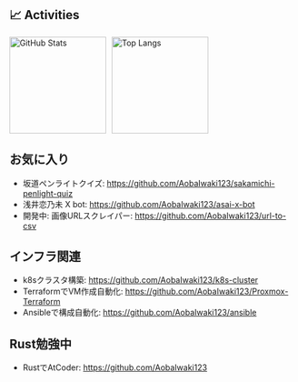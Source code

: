 ## 📈 Activities

<div style="display: flex; flex-direction: row; gap: 10px;">
  <img alt="GitHub Stats" height="170px" src="https://github-readme-stats.vercel.app/api?username=aobaiwaki123&theme=vue-dark&layout=compact" />
  <img alt="Top Langs" height="170px" src="https://github-readme-stats.vercel.app/api/top-langs/?username=aobaiwaki123&theme=vue-dark&layout=compact&hide=mustache,html,css" />
</div>

## お気に入り

- 坂道ペンライトクイズ: https://github.com/AobaIwaki123/sakamichi-penlight-quiz
- 浅井恋乃未 X bot: https://github.com/AobaIwaki123/asai-x-bot
- 開発中: 画像URLスクレイパー: https://github.com/AobaIwaki123/url-to-csv

## インフラ関連

- k8sクラスタ構築: https://github.com/AobaIwaki123/k8s-cluster
- TerraformでVM作成自動化: https://github.com/AobaIwaki123/Proxmox-Terraform
- Ansibleで構成自動化: https://github.com/AobaIwaki123/ansible

## Rust勉強中

- RustでAtCoder: https://github.com/AobaIwaki123
